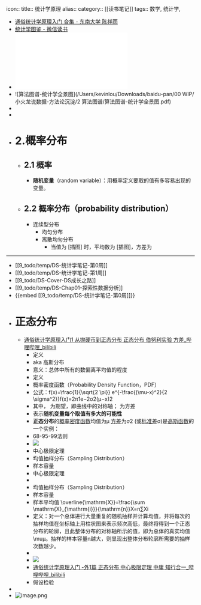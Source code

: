icon:: 
title:: 统计学原理
alias:: 
category:: [[读书笔记]]
tags:: 数学, 统计学,


- [通俗统计学原理入门 合集 - 东南大学 陈祥雨](https://space.bilibili.com/446313875/channel/collectiondetail?sid=288143)
- [统计学图鉴 - 微信读书]()
- ![行为科学统计精要](/Users/kevinlou/Desktop/@Study/统计学/行为科学统计精要.pdf)
- ![算法图谱-统计学全景图](/Users/kevinlou/Downloads/baidu-pan/00 WIP/小火龙说数据-方法论沉淀/2 算法图谱/算法图谱-统计学全景图.pdf)
-
-
- # 2.概率分布
	- ## 2.1 概率
		- **随机变量**（random variable）：用概率定义要取的值有多容易出现的变量。
	- ## 2.2 概率分布（probability distribution）
		- 连续型分布
			- 均匀分布
			- 离散均匀分布
				- 当值为 [插图] 时，平均数为 [插图]，方差为
- -------
- [[9_todo/temp/DS-统计学笔记-第0周]]
- [[9_todo/temp/DS-统计学笔记-第1周]]
- [[9_todo/DS-Cover-DS成长之路]]
- [[9_todo/temp/DS-Chap01-探索性数据分析]]
- {{embed [[9_todo/temp/DS-统计学笔记-第0周]]}}
- # 正态分布
	- [通俗统计学原理入门1 从抛硬币到正态分布 正态分布 伯努利实验 方差_哔哩哔哩_bilibili](https://www.bilibili.com/video/BV1z44y1C7rd/?spm_id_from=pageDriver&vd_source=e3922e1d88d594a8750a72f54321a63f)
		- 定义
		- aka 高斯分布
		- 意义：总体中所有的数偏离平均值的程度
		- 定义
		- 概率密度函数（Probability Density Function，PDF）
		- 公式：f(x)=\frac{1}{\sqrt{2 \pi}} e^{-\frac{(\mu-x)^2}{2 \sigma^2}}f(x)=2π​1​e−2σ2(μ−x)2​​​​​​​​​​​​​​​​​​​​​​​​​​​​​​​​​​​​​​​​​​​​​​​​​​​​​​​​​​​​​​
		- 其中，​​​ 为期望，即曲线中的对称轴；​​​​​​​​ 为方差
		- 表示**随机变量每个取值有多大的可能性**
		- **正态分布**的[概率密度函数](http://zh.wikipedia.org/wiki/%E6%A6%82%E7%8E%87%E5%AF%86%E5%BA%A6%E5%87%BD%E6%95%B0)均值为μ [方差](http://zh.wikipedia.org/wiki/%E6%96%B9%E5%B7%AE)为σ2 (或[标准差](http://zh.wikipedia.org/wiki/%E6%A8%99%E6%BA%96%E5%B7%AE)σ)是[高斯函数](http://zh.wikipedia.org/wiki/%E9%AB%98%E6%96%AF%E5%87%BD%E6%95%B8)的一个实例：
		- 68-95-99法则
		- ![](https://api2.mubu.com/v3/document_image/683eb161-e03d-435d-823c-4c0f2526268e-12162351.jpg)
		- 中心极限定理
		- 均值抽样分布（Sampling Distribution）
		- 样本容量
		- 中心极限定理
		-
		- 均值抽样分布（Sampling Distribution）
		- 样本容量
		- 样本平均值 \overline{\mathrm{X}}=\frac{\sum \mathrm{X}_{\mathrm{i}}}{\mathrm{n}}X=n∑Xi​​​​​​​​​​​​​​​​​​​​​​​​​​​​​​​​​​​​​​​​​​​​​​​​​​​​​​​​​​​​​​​​​​​​​​​
		- 定义：对一个总体进行大量重复的随机抽样并计算均值，并将每次的抽样均值在坐标轴上用柱状图来表示频次高低，最终将得到一个正态分布的轮廓，且此整体分布的对称轴所示的值，即为总体的真实均值 \muμ​​​ 。抽样的样本容量n越大，则显现出整体分布轮廓所需要的抽样次数越少。
		-
		- ![](https://api2.mubu.com/v3/document_image/c5ae848e-e17c-4716-a668-0f3dc38deba5-12162351.jpg)
		- [通俗统计学原理入门 -外1篇 正态分布 中心极限定理 中庸 知行合一_哔哩哔哩_bilibili](https://www.bilibili.com/video/BV1Md4y1A7sa/?vd_source=e3922e1d88d594a8750a72f54321a63f)
		- 假设检验
-
- ![image.png](../assets/image_1662954548137_0.png)
